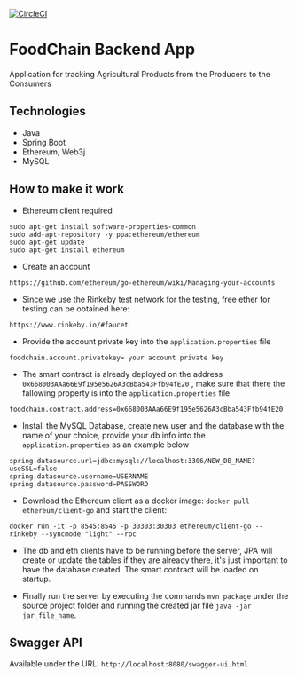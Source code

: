 [![CircleCI](https://circleci.com/gh/itdany/food-chain-backend.svg?style=svg)](https://circleci.com/gh/itdany/food-chain-backend)


# FoodChain Backend App 

Application for tracking Agricultural Products from the Producers to the Consumers

## Technologies
- Java
- Spring Boot
- Ethereum, Web3j
- MySQL

## How to make it work
- Ethereum client required 
```
sudo apt-get install software-properties-common
sudo add-apt-repository -y ppa:ethereum/ethereum
sudo apt-get update
sudo apt-get install ethereum
```

- Create an account

```
https://github.com/ethereum/go-ethereum/wiki/Managing-your-accounts
```

- Since we use the Rinkeby test network for the testing, free ether for testing can be obtained here: 

```
https://www.rinkeby.io/#faucet
```

- Provide the account private key into the `application.properties` file

```
foodchain.account.privatekey= your account private key
```

- The smart contract is already deployed on the address `0x668003AAa66E9f195e5626A3cBba543Ffb94fE20`
, make sure that there the fallowing property is into the `application.properties` file
```
foodchain.contract.address=0x668003AAa66E9f195e5626A3cBba543Ffb94fE20
```

- Install the MySQL Database, create new user and the database with the name of your choice,
provide your db info into the `application.properties` as an example below
```
spring.datasource.url=jdbc:mysql://localhost:3306/NEW_DB_NAME?useSSL=false
spring.datasource.username=USERNAME
spring.datasource.password=PASSWORD
```

- Download the Ethereum client as a docker image: `docker pull ethereum/client-go` and start the client:
```
docker run -it -p 8545:8545 -p 30303:30303 ethereum/client-go --rinkeby --syncmode "light" --rpc
```


- The db and eth clients have to be running before the server, JPA will create or update the tables if they are already there, 
it's just important to have the database created. The smart contract will be loaded on startup.

- Finally run the server by executing the commands `mvn package` under the source project folder and running the created jar file
`java -jar jar_file_name`.

## Swagger API 
Available under the URL: `http://localhost:8080/swagger-ui.html`